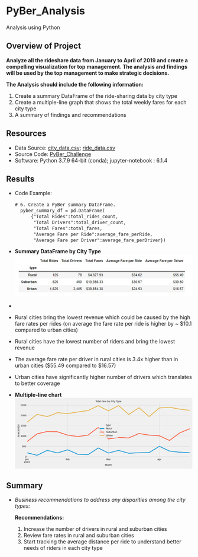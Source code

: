 # PyBer_Analysis
Analysis using Python

## Overview of Project
**Analyze all the rideshare data from January to  April of 2019 and create a compelling visualization for top management. The analysis and findings will be used by the top management to make strategic decisions.**

**The Analysis should include the following information:** 

1. Create a summary DataFrame of the ride-sharing data by city type
2. Create a multiple-line graph that shows the total weekly fares for each city type
3. A summary of findings and recommendations

## Resources
- Data Source: [city_data.csv](Resources/city_data.csv); [ride_data.csv](Resources/ride_data.csv)
- Source Code: [PyBer_Challenge](PyBer_Challenge.ipynb)
- Software: Python 3.7.9 64-bit (conda); jupyter-notebook : 6.1.4

## Results
- Code Example:
   
      # 6. Create a PyBer summary DataFrame. 
        pyber_summary_df = pd.DataFrame(
            {"Total Rides":total_rides_count,
             "Total Drivers":total_driver_count,
             "Total Fares":total_fares,
             "Average Fare per Ride":average_fare_perRide,
             "Average Fare per Driver":average_fare_perDriver})


- **Summary DataFrame by City Type**
![Summary_DataFrame_by_City_Type](Analysis/Summary_DataFrame_by_City_Type.jpg)

-

 - Rural cities bring the lowest revenue which could be caused by the high fare rates per rides (on average the fare rate per ride is higher by ~ $10.1 compared to urban cities)
 - Rural cities have the lowest number of riders and bring the lowest revenue
 - The average fare rate per driver in rural cities is 3.4x higher than in urban cities ($55.49 compared to $16.57)
 - Urban cities have significantly higher number of drivers which translates to better coverage
 
 

- **Multiple-line chart**
![Total_Fare_by_City_Type](Analysis/PyBer_fare_summary.png)

## Summary
- *Business recommendations to address any disparities among the city types:*

   **Recommendations:**
   1. Increase the number of drivers in rural and suburban cities
   2. Review fare rates in rural and suburban cities
   3. Start tracking the average distance per ride to understand better needs of riders in each city type

  
